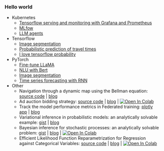 ### Hello world

- Kubernetes
  - [Tensorflow serving and monitoring with Grafana and Prometheus](https://github.com/ImScientist/tensorflow-serving)
  - [MLfow](https://github.com/ImScientist/mlflow)
  - [LLM agents](https://github.com/ImScientist/agents)
- Tensorflow
  - [Image segmentation](https://github.com/ImScientist/Object-detection-and-classification-tf)
  - [Probabilistic prediction of travel times](https://github.com/ImScientist/probabilistic-forecasting-travel-time)
  - [I love tensorflow probability](https://github.com/ImScientist/ilovetfp)
- PyTorch
  - [Fine-tune LLaMA](https://github.com/ImScientist/llama-finetune-bg)
  - [NLU with Bert](https://github.com/ImScientist/NLU)
  - [Image segmentation](https://github.com/ImScientist/Object-detection-and-classification)
  - [Time series forecasting with RNN](https://github.com/ImScientist/Time-series-prediction-rnn)
- Other
  - Navigation through a dynamic map using the Bellman equation: [source code](https://github.com/ImScientist/Towards-RL) | [blog](https://imscientist.dev/posts/bellmann_eq/)
  - Ad auction bidding strategy: [source code](https://github.com/ImScientist/auction-bidding-strategy) | [blog](https://imscientist.dev/posts/ad_auction_bidding_strategy/) | [![Open In Colab](https://colab.research.google.com/assets/colab-badge.svg)](https://colab.research.google.com/drive/1zTOFtF0H6-n2HPw3FiC3kFpvsr44aFJc?usp=sharing)
  - Track the model performance metrics in Federated training: [plotly app](https://github.com/ImScientist/plotly-web-app) | [blog](https://imscientist.dev/posts/federated_training/)
  - Variational inference in probabilistic models: an analytically solvable example: [gist](https://gist.github.com/ImScientist/88091389e0c91669187bb77ff5a3845b) | [blog](https://imscientist.dev/posts/variational_inference/)
  - Bayesian inference for stochastic processes: an analytically solvable problem: [gist](https://gist.github.com/ImScientist/4807b46a4f796220d102798216a2d7be) | [blog](https://imscientist.dev/posts/stochastic_processes/) | [![Open In Colab](https://colab.research.google.com/assets/colab-badge.svg)](https://colab.research.google.com/drive/1UYKfdcOAzLXVgyPSqsKqpzDhclpog-BF?usp=sharing)
  - Efficient Likelihood Function Reparametrization for Regression against Categorical Variables: [source code](https://github.com/ImScientist/ilovetfp) | [blog](https://imscientist.dev/posts/regression_categorical/) | [![Open In Colab](https://colab.research.google.com/assets/colab-badge.svg)](https://colab.research.google.com/drive/11c8W9Sy3GleRkK7d6xs081Tv3tnYafhf?usp=sharing)

<!--
**ImScientist/ImScientist** is a ✨ _special_ ✨ repository because its `README.md` (this file) appears on your GitHub profile.

Here are some ideas to get you started:

- 🔭 I’m currently working on ...
- 🌱 I’m currently learning ...
- 👯 I’m looking to collaborate on ...
- 🤔 I’m looking for help with ...
- 💬 Ask me about ...
- 📫 How to reach me: ...
- 😄 Pronouns: ...
- ⚡ Fun fact: ...
Look at https://stackedit.io/app for more examples

-->
